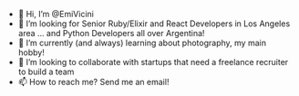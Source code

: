 - 👋 Hi, I’m @EmiVicini
- 👀 I’m looking for Senior Ruby/Elixir and React Developers in Los Angeles area ... and Python Developers all over Argentina!
- 🌱 I’m currently (and always) learning about photography, my main hobby! 
- 💞️ I’m looking to collaborate with startups that need a freelance recruiter to build a team
- 📫 How to reach me? Send me an email!

<!---
EmiVicini/EmiVicini is a ✨ special ✨ repository because its `README.md` (this file) appears on your GitHub profile.
You can click the Preview link to take a look at your changes.
--->
